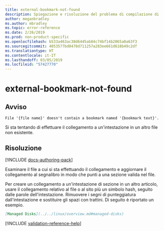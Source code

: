 ```yaml
---
title: external-bookmark-not-found
description: Spiegazione e risoluzione del problema di compilazione di Docs external-bookmark-not-found
author: meganbradley
ms.author: mbradley
ms.topic: error-reference
ms.date: 2/26/2019
ms.prod: non-product-specific
ms.openlocfilehash: b533a463ac38d6445ab84c74bf14b2065a0a63f3
ms.sourcegitcommit: 4053577bd0478d711257a283ee661d618b49c2df
ms.translationtype: HT
ms.contentlocale: it-IT
ms.lasthandoff: 03/05/2019
ms.locfileid: "57427770"
---
```

# <a name="external-bookmark-not-found"></a>external-bookmark-not-found

## <a name="warning"></a>Avviso

`File '{file name}' doesn't contain a bookmark named '{bookmark text}'.`

Si sta tentando di effettuare il collegamento a un'intestazione in un altro file non esistente.

## <a name="resolution"></a>Risoluzione

[!INCLUDE [docs-authoring-pack](includes/docs-authoring-pack.md)]

Esaminare il file a cui si sta effettuando il collegamento e aggiornare il collegamento al segnalibro in modo che punti a una sezione valida nel file.

Per creare un collegamento a un'intestazione di sezione in un altro articolo, usare il collegamento relativo al file o al sito più un simbolo hash, seguito dalle parole dell'intestazione. Rimuovere i segni di punteggiatura dall'intestazione e sostituire gli spazi con trattini. Di seguito è riportato un esempio.

```markdown
[Managed Disks](../../linux/overview.md#managed-disks)
```

<!--make sure to add this file to your includes folder and verify the path-->
[!INCLUDE [validation-reference-help](includes/validation-reference-help.md)]
